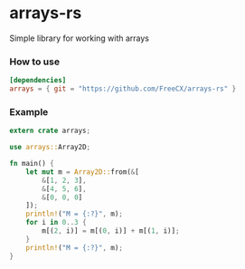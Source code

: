 # arrays-rs

Simple library for working with arrays

### How to use
```toml
[dependencies]
arrays = { git = "https://github.com/FreeCX/arrays-rs" }
```

### Example
```rust
extern crate arrays;

use arrays::Array2D;

fn main() {
    let mut m = Array2D::from(&[
        &[1, 2, 3],
        &[4, 5, 6],
        &[0, 0, 0]
    ]);
    println!("M = {:?}", m);
    for i in 0..3 {
        m[(2, i)] = m[(0, i)] + m[(1, i)];
    }
    println!("M = {:?}", m);
}
```